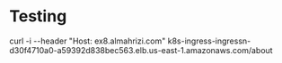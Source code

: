 # Testing

curl -i --header "Host: ex8.almahrizi.com" k8s-ingress-ingressn-d30f4710a0-a59392d838bec563.elb.us-east-1.amazonaws.com/about